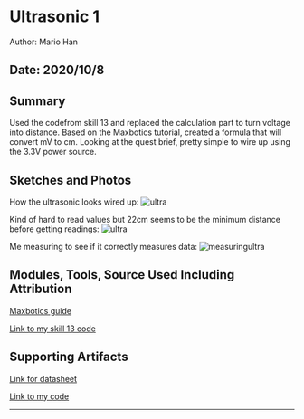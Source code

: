 #  Ultrasonic 1

Author: Mario Han

Date: 2020/10/8
-----

## Summary

Used the codefrom skill 13 and replaced the calculation part to turn voltage into distance. Based on the Maxbotics tutorial, created a formula that will convert mV to cm. Looking at the quest brief, pretty simple to wire up using the 3.3V power source.

## Sketches and Photos

How the ultrasonic looks wired up:
![ultra](https://user-images.githubusercontent.com/45515930/95518662-88811180-0991-11eb-8dea-37ba73092c6e.JPG)

Kind of hard to read values but 22cm seems to be the minimum distance before getting readings:
![ultra](https://user-images.githubusercontent.com/45515930/95518737-b1090b80-0991-11eb-839f-54d94ace0a58.png)

Me measuring to see if it correctly measures data:
![measuringultra](https://user-images.githubusercontent.com/45515930/95518818-de55b980-0991-11eb-939d-747b7ca05d13.JPG)

## Modules, Tools, Source Used Including Attribution

[Maxbotics guide](https://www.maxbotix.com/ultrasonic-sensor-hrlv%E2%80%91maxsonar%E2%80%91ez-guide-158)

[Link to my skill 13 code](https://github.com/BU-EC444/Han-Mario-1/tree/master/skills/cluster-2/13/code)

## Supporting Artifacts

[Link for datasheet](https://www.maxbotix.com/documents/HRLV-MaxSonar-EZ_Datasheet.pdf)

[Link to my code](https://github.com/BU-EC444/Han-Mario-1/tree/master/skills/cluster-2/14/code)

-----
